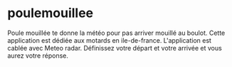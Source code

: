 # poulemouillee
Poule mouillée te donne la météo pour pas arriver mouillé au boulot.
Cette application est dédiée aux motards en ile-de-france.
L'application est cablée avec Meteo radar.
Définissez votre départ et votre arrivée et vous aurez votre réponse.
